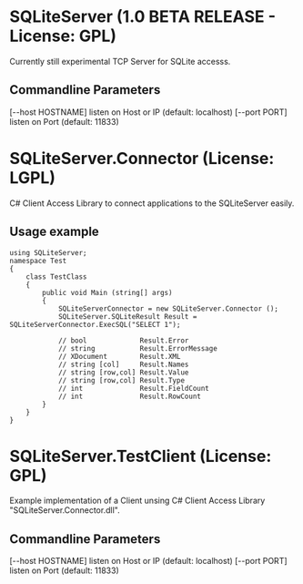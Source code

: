 SQLiteServer (1.0 BETA RELEASE - License: GPL)
==============================================

Currently still experimental TCP Server for SQLite accesss.

Commandline Parameters
----------------------

[--host HOSTNAME]     listen on Host or IP (default: localhost)
[--port PORT]         listen on Port (default: 11833)


SQLiteServer.Connector (License: LGPL)
======================================

C# Client Access Library to connect applications to the SQLiteServer easily.

Usage example
-------------

	using SQLiteServer;
	namespace Test
	{
	    class TestClass
    	{
	        public void Main (string[] args)
    	    {
        	    SQLiteServerConnector = new SQLiteServer.Connector ();
				SQLiteServer.SQLiteResult Result = SQLiteServerConnector.ExecSQL("SELECT 1");
            
	            // bool             Result.Error
    	        // string           Result.ErrorMessage
        	    // XDocument        Result.XML
	            // string [col]     Result.Names
    	        // string [row,col] Result.Value
        	    // string [row,col] Result.Type
	            // int              Result.FieldCount
    	        // int              Result.RowCount
	        }
	    }
	}


SQLiteServer.TestClient (License: GPL)
======================================

Example implementation of a Client unsing C# Client Access Library "SQLiteServer.Connector.dll".

Commandline Parameters
----------------------

[--host HOSTNAME]     listen on Host or IP (default: localhost)
[--port PORT]         listen on Port (default: 11833)
